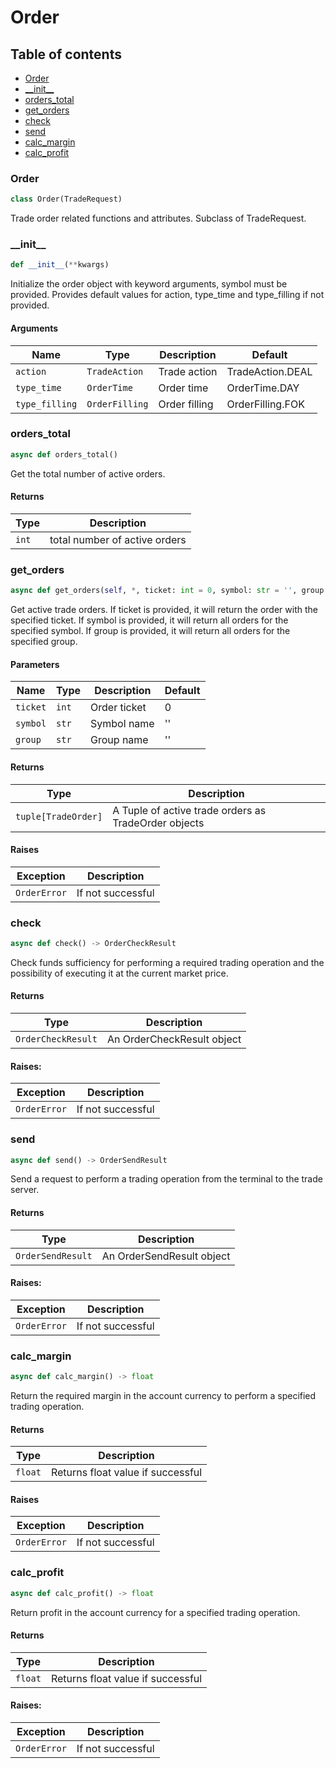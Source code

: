 # Order

## Table of contents
- [Order](#Order)
- [\_\_init\_\_](#__init__)
- [orders_total](#orders_total)
- [get_orders](#get_orders)
- [check](#check)
- [send](#send)
- [calc_margin](#calc_margin)
- [calc_profit](#calc_profit)

<a id="Order"></a>
### Order
```python
class Order(TradeRequest)
```
Trade order related functions and attributes. Subclass of TradeRequest.

<a id="__init__"></a>
### \_\_init\_\_
```python
def __init__(**kwargs)
```
Initialize the order object with keyword arguments, symbol must be provided.
Provides default values for action, type_time and type_filling if not provided.
#### Arguments
| Name           | Type                | Description                            | Default          |
|----------------|---------------------|----------------------------------------|------------------|
| `action`       | `TradeAction`       | Trade action                           | TradeAction.DEAL |
| `type_time`    | `OrderTime`         | Order time                             | OrderTime.DAY    |
| `type_filling` | `OrderFilling`      | Order filling                          | OrderFilling.FOK |

<a id="orders_total"></a>
### <a id=order.Order.orders_total> orders_total
```python
async def orders_total()
```
Get the total number of active orders.
#### Returns
| Type  | Description                   |
|-------|-------------------------------|
| `int` | total number of active orders |

<a id="get_orders"></a>
### get_orders
```python
async def get_orders(self, *, ticket: int = 0, symbol: str = '', group: str = '', retries=3) -> tuple[TradeOrder]:
```
Get active trade orders. If ticket is provided, it will return the order with the specified ticket.
If symbol is provided, it will return all orders for the specified symbol.
If group is provided, it will return all orders for the specified group.
#### Parameters
| Name     | Type   | Description                          | Default |
|----------|--------|--------------------------------------|---------|
| `ticket` | `int`  | Order ticket                         | 0       |
| `symbol` | `str`  | Symbol name                          | ''      |
| `group`  | `str`  | Group name                           | ''      |
#### Returns
| Type                | Description                                          |
|---------------------|------------------------------------------------------|
| `tuple[TradeOrder]` | A Tuple of active trade orders as TradeOrder objects |

#### Raises
| Exception    | Description       |
|--------------|-------------------|
| `OrderError` | If not successful |

<a id="check"></a>
### check
```python
async def check() -> OrderCheckResult
```
Check funds sufficiency for performing a required trading operation and the possibility of executing it at the current market price.
#### Returns
| Type               | Description                |
|--------------------|----------------------------|
| `OrderCheckResult` | An OrderCheckResult object |
#### Raises:
| Exception    | Description       |
|--------------|-------------------|
| `OrderError` | If not successful |


<a id="send"></a>
### send
```python
async def send() -> OrderSendResult
```
Send a request to perform a trading operation from the terminal to the trade server.
#### Returns
| Type              | Description               |
|-------------------|---------------------------|
| `OrderSendResult` | An OrderSendResult object |
#### Raises:
| Exception    | Description       |
|--------------|-------------------|
| `OrderError` | If not successful |

<a id="calc_margin"></a>
### calc_margin
```python
async def calc_margin() -> float
```
Return the required margin in the account currency to perform a specified trading operation.
#### Returns
| Type    | Description                       |
|---------|-----------------------------------|
| `float` | Returns float value if successful |
#### Raises
| Exception    | Description       |
|--------------|-------------------|
| `OrderError` | If not successful |

<a id="calc_profit"></a>
### calc_profit
```python
async def calc_profit() -> float
```
Return profit in the account currency for a specified trading operation.
#### Returns
| Type    | Description                       |
|---------|-----------------------------------|
| `float` | Returns float value if successful |
#### Raises:
| Exception    | Description       |
|--------------|-------------------|
| `OrderError` | If not successful |
